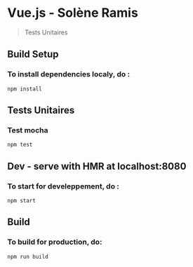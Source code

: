 # Vue.js - Solène Ramis

> Tests Unitaires

## Build Setup
### To install dependencies localy, do :
```
npm install
```

## Tests Unitaires
### Test mocha
```
npm test
```

## Dev -  serve with HMR at localhost:8080
### To start for develeppement, do :
```
npm start
```

## Build
### To build for production, do:
```
npm run build
```

